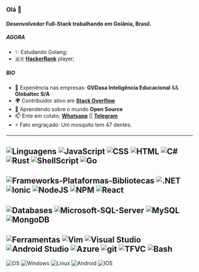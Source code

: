 ### Olá 👋

#### Desenvolvedor Full-Stack trabalhando em Goiânia, Brasil.

##### AGORA

- ✨ Estudando Golang;
- 🇧🇷 **[HackerRank](https://www.hackerrank.com/lucasquin)** player; 

##### BIO

- 🏢 Experiência nas empresas: **GVDasa Inteligência Educacional** && **Globaltec S/A** 
- 🌍 Contribuidor ativo em **[Stack Overflow](https://pt.stackoverflow.com/users/189583/lucas-lopes)**
- 🌱 Aprendendo sobre o mundo **Open Source**
- 📫 Ente em cotato: **[Whatsapp](https://wa.me/5562995664142)** || **[Telegram](https://t.me/lucasquin)**
- ⚡️ Fato engraçado: Um mosquito tem 47 dentes.

----

![Linguagens](https://img.shields.io/static/v1?label=&message=Linguagens:&color=111&style=flat-square)
![JavaScript](https://img.shields.io/static/v1?logo=javascript&label=&message=JavaScript&color=36465D&logoColor=AAA&style=flat-square)
![CSS](https://img.shields.io/static/v1?logo=css3&label=&message=CSS&color=36465D&logoColor=AAA&style=flat-square)
![HTML](https://img.shields.io/static/v1?logo=html5&label=&message=HTML&color=36465D&logoColor=AAA&style=flat-square)
![C#](https://img.shields.io/static/v1?logo=c-sharp&label=&message=C%23&color=36465D&logoColor=AAA&style=flat-square)
![Rust](https://img.shields.io/static/v1?logo=rust&label=&message=Rust&color=36465D&logoColor=AAA&style=flat-square)
![ShellScript](https://img.shields.io/static/v1?logo=shell_script&label=&message=Shell%20Script&color=36465D&logoColor=AAA&style=flat-square)
![Go](https://img.shields.io/static/v1?logo=go&label=&message=Golang&color=36465D&logoColor=AAA&style=flat-square)
----
![Frameworks-Plataformas-Bibliotecas](https://img.shields.io/static/v1?label=&message=Frameworks%2C%20Plataformas%20e%20Bibliotecas:&color=111&style=flat-square)
![.NET](https://img.shields.io/static/v1?logo=.net&label=&message=.NET&color=36465D&logoColor=AAA&style=flat-square)
![Ionic](https://img.shields.io/static/v1?logo=Ionic&label=&message=Ionic&color=36465D&logoColor=AAA&style=flat-square)
![NodeJS](https://img.shields.io/static/v1?logo=node.js&label=&message=.NodeJS&color=36465D&logoColor=AAA&style=flat-square)
![NPM](https://img.shields.io/static/v1?logo=npm&label=&message=NPM&color=36465D&logoColor=AAA&style=flat-square)
![React](https://img.shields.io/static/v1?logo=react&label=&message=React&color=36465D&logoColor=AAA&style=flat-square)
----
![Databases](https://img.shields.io/static/v1?label=&message=Databases:&color=111&style=flat-square)
![Microsoft-SQL-Server](https://img.shields.io/static/v1?logo=microsoft%20sql%20server&label=&message=Microsoft%20SQL%20Server&color=36465D&logoColor=AAA&style=flat-square)
![MySQL](https://img.shields.io/static/v1?logo=mysql&label=&message=MySQL&color=36465D&logoColor=AAA&style=flat-square)
![MongoDB](https://img.shields.io/static/v1?logo=mongodb&label=&message=MongoDB&color=36465D&logoColor=AAA&style=flat-square)
----
![Ferramentas](https://img.shields.io/static/v1?label=&message=Ferramentas:&color=111&style=flat-square)
![Vim](https://img.shields.io/static/v1?logo=vim&label=&message=Vim&color=36465D&logoColor=AAA&style=flat-square)
![Visual Studio](https://img.shields.io/static/v1?logo=visual-studio&label=&message=Visual%20Studio&color=36465D&logoColor=AAA&style=flat-square)
![Android Studio](https://img.shields.io/static/v1?logo=android-studio&label=&message=Android-Studio&color=36465D&logoColor=AAA&style=flat-square)
![Azure](https://img.shields.io/static/v1?logo=microsoftazure&label=&message=Azure&color=36465D&logoColor=AAA&style=flat-square)
![git](https://img.shields.io/static/v1?logo=git&label=&message=Git&color=36465D&logoColor=AAA&style=flat-square)
![TFVC](https://img.shields.io/static/v1?logo=microsoftazure&label=&message=TFVC&color=36465D&logoColor=AAA&style=flat-square)
![Bash](https://img.shields.io/static/v1?logo=gnu-bash&label=&message=Bash&color=36465D&logoColor=AAA&style=flat-square)
----
![OS](https://img.shields.io/static/v1?label=&message=OS:&color=111&style=flat-square)
![Windows](https://img.shields.io/static/v1?logo=windows&label=&message=Windows&color=36465D&logoColor=AAA&style=flat-square)
![Linux](https://img.shields.io/static/v1?logo=linux&label=&message=Linux&color=36465D&logoColor=AAA&style=flat-square)
![Android](https://img.shields.io/static/v1?logo=android&label=&message=Android&color=36465D&logoColor=AAA&style=flat-square)
![IOS](https://img.shields.io/static/v1?logo=ios&label=&message=IOS&color=36465D&logoColor=AAA&style=flat-square)
